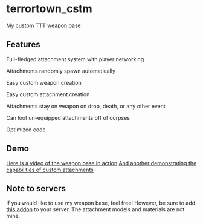 # terrortown_cstm
 My custom TTT weapon base

## Features
 Full-fledged attachment system with player networking

 Attachments randomly spawn automatically

 Easy custom weapon creation

 Easy custom attachment creation

 Attachments stay on weapon on drop, death, or any other event

 Can loot un-equipped attachments off of corpses

 Optimized code

## Demo
 [Here is a video of the weapon base in action](https://www.youtube.com/watch?v=wynb6JD1CBw)
 [And another demonstrating the capabilities of custom attachments](https://www.youtube.com/watch?v=vcl1_K9JqU8)

## Note to servers
 If you would like to use my weapon base, feel free! However, be sure to add [this addon](https://steamcommunity.com/sharedfiles/filedetails/?id=852242061) to your server. The attachment models and materials are not mine.